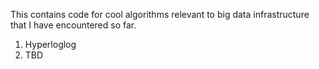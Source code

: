 This contains code for cool algorithms relevant to big data infrastructure that I have encountered so far. 
1. Hyperloglog
2. TBD
